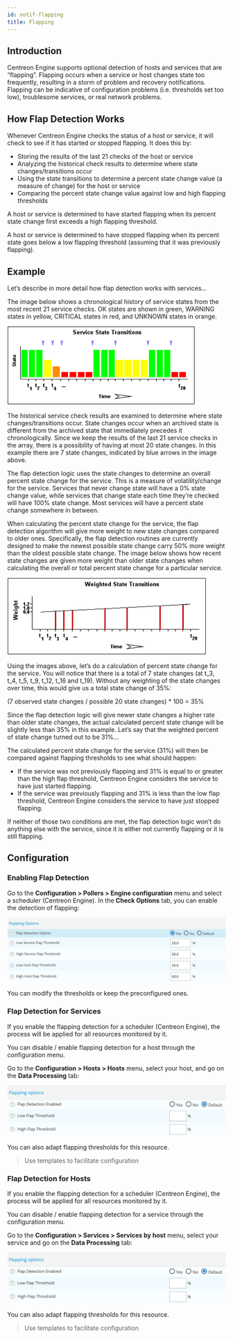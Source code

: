 ```yaml
---
id: notif-flapping
title: Flapping
---
```


## Introduction

Centreon Engine supports optional detection of hosts and services that
are “flapping”. Flapping occurs when a service or host changes state too
frequently, resulting in a storm of problem and recovery notifications.
Flapping can be indicative of configuration problems (i.e. thresholds
set too low), troublesome services, or real network problems.

## How Flap Detection Works

Whenever Centreon Engine checks the status of a host or service, it will
check to see if it has started or stopped flapping. It does this by:

-   Storing the results of the last 21 checks of the host or service
-   Analyzing the historical check results to determine where state
    changes/transitions occur
-   Using the state transitions to determine a percent state change
    value (a measure of change) for the host or service
-   Comparing the percent state change value against low and high
    flapping thresholds

A host or service is determined to have started flapping when its
percent state change first exceeds a high flapping threshold.

A host or service is determined to have stopped flapping when its
percent state goes below a low flapping threshold (assuming that it was
previously flapping).

## Example

Let’s describe in more detail how flap detection works with services…

The image below shows a chronological history of service states from the
most recent 21 service checks. OK states are shown in green, WARNING
states in yellow, CRITICAL states in red, and UNKNOWN states in orange.

![image](../assets/alerts/statetransitions.png)

The historical service check results are examined to determine where
state changes/transitions occur. State changes occur when an archived
state is different from the archived state that immediately precedes it
chronologically. Since we keep the results of the last 21 service checks
in the array, there is a possibility of having at most 20 state changes.
In this example there are 7 state changes, indicated by blue arrows in
the image above.

The flap detection logic uses the state changes to determine an overall
percent state change for the service. This is a measure of
volatility/change for the service. Services that never change state will
have a 0% state change value, while services that change state each time
they’re checked will have 100% state change. Most services will have a
percent state change somewhere in between.

When calculating the percent state change for the service, the flap
detection algorithm will give more weight to new state changes compared
to older ones. Specifically, the flap detection routines are currently
designed to make the newest possible state change carry 50% more weight
than the oldest possible state change. The image below shows how recent
state changes are given more weight than older state changes when
calculating the overall or total percent state change for a particular
service.

![image](../assets/alerts/statetransitions2.png)

Using the images above, let’s do a calculation of percent state change
for the service. You will notice that there is a total of 7 state
changes (at t\_3, t\_4, t\_5, t\_9, t\_12, t\_16 and t\_19). Without any
weighting of the state changes over time, this would give us a total
state change of 35%:

(7 observed state changes / possible 20 state changes) \* 100 = 35%

Since the flap detection logic will give newer state changes a higher
rate than older state changes, the actual calculated percent state
change will be slightly less than 35% in this example. Let’s say that
the weighted percent of state change turned out to be 31%…

The calculated percent state change for the service (31%) will then be
compared against flapping thresholds to see what should happen:

-   If the service was not previously flapping and 31% is equal to or
    greater than the high flap threshold, Centreon Engine considers the
    service to have just started flapping.
-   If the service was previously flapping and 31% is less than the low
    flap threshold, Centreon Engine considers the service to have just
    stopped flapping.

If neither of those two conditions are met, the flap detection logic
won’t do anything else with the service, since it is either not
currently flapping or it is still flapping.

## Configuration

### Enabling Flap Detection

Go to the **Configuration > Pollers > Engine configuration** menu and
select a scheduler (Centreon Engine). In the **Check Options** tab, you
can enable the detection of flapping:

![image](../assets/alerts/flap_engine_conf.png)

You can modify the thresholds or keep the preconfigured ones.

### Flap Detection for Services

If you enable the flapping detection for a scheduler (Centreon Engine),
the process will be applied for all resources monitored by it.

You can disable / enable flapping detection for a host through
the configuration menu.

Go to the **Configuration > Hosts > Hosts** menu, select your host, and go
on the **Data Processing** tab:

![image](../assets/alerts/flap_host_conf.png)

You can also adapt flapping thresholds for this resource.

> Use templates to facilitate configuration

### Flap Detection for Hosts

If you enable the flapping detection for a scheduler (Centreon Engine),
the process will be applied for all resources monitored by it.

You can disable / enable flapping detection for a service through
the configuration menu.

Go to the **Configuration > Services > Services by host** menu, select
your service and go on the **Data Processing** tab:

![image](../assets/alerts/flap_host_conf.png)

You can also adapt flapping thresholds for this resource.

> Use templates to facilitate configuration
